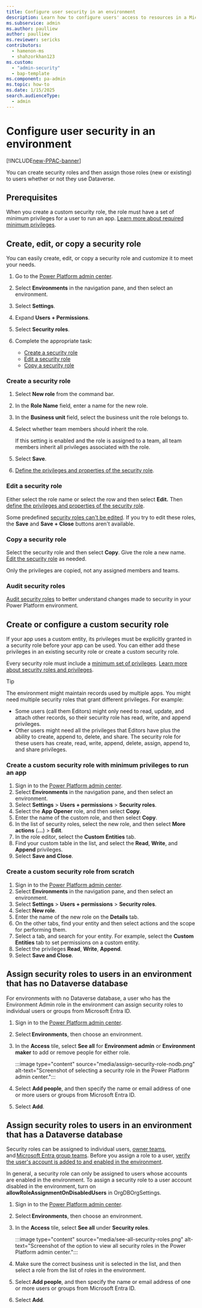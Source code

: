 ```yaml
---
title: Configure user security in an environment
description: Learn how to configure users' access to resources in a Microsoft environment.
ms.subservice: admin
ms.author: paulliew
author: paulliew
ms.reviewer: sericks
contributors:
  - hamenon-ms
  - shahzorkhan123
ms.custom:
  - "admin-security"
  - bap-template
ms.component: pa-admin
ms.topic: how-to
ms.date: 1/15/2025
search.audienceType: 
  - admin
---
```


# Configure user security in an environment

[!INCLUDE[new-PPAC-banner](~/includes/new-PPAC-banner.md)]

You can create security roles and then assign those roles (new or existing) to users whether or not they use Dataverse.

## Prerequisites

When you create a custom security role, the role must have a set of minimum privileges for a user to run an app. [Learn more about required minimum privileges](create-edit-security-role.md#minimum-privileges-for-common-tasks).

## Create, edit, or copy a security role

You can easily create, edit, or copy a security role and customize it to meet your needs.

1. Go to the [Power Platform admin center](https://admin.powerplatform.microsoft.com).
1. Select **Environments** in the navigation pane, and then select an environment.

1. Select **Settings**.

1. Expand **Users + Permissions**.

1. Select **Security roles**.

1. Complete the appropriate task:

    - [Create a security role](#create-a-security-role)
    - [Edit a security role](#edit-a-security-role)
    - [Copy a security role](#copy-a-security-role)

### Create a security role

1. Select **New role** from the command bar.

1. In the **Role Name** field, enter a name for the new role.

1. In the **Business unit** field, select the business unit the role belongs to.

1. Select whether team members should inherit the role.

   If this setting is enabled and the role is assigned to a team, all team members inherit all privileges associated with the role.

1. Select **Save**.

1. [Define the privileges and properties of the security role](security-roles-privileges.md#define-the-privileges-and-properties-of-a-security-role).

### Edit a security role

Either select the role name or select the row and then select **Edit.** Then [define the privileges and properties of the security role](security-roles-privileges.md#define-the-privileges-and-properties-of-a-security-role).

Some predefined [security roles can't be edited](database-security.md#environments-with-a-dataverse-database). If you try to edit these roles, the **Save** and **Save + Close** buttons aren't available.

### Copy a security role

Select the security role and then select **Copy**. Give the role a new name. [Edit the security role](#edit-a-security-role) as needed.

Only the privileges are copied, not any assigned members and teams.

### Audit security roles

[Audit security roles](audit-security-roles.md) to better understand changes made to security in your Power Platform environment.

## Create or configure a custom security role

If your app uses a custom entity, its privileges must be explicitly granted in a security role before your app can be used. You can either add these privileges in an existing security role or create a custom security role.

Every security role must include a [minimum set of privileges](create-edit-security-role.md#minimum-privileges-for-common-tasks). [Learn more about security roles and privileges](security-roles-privileges.md).

> [!TIP]
> The environment might maintain records used by multiple apps. You might need multiple security roles that grant different privileges. For example:
>
> - Some users (call them Editors) might only need to read, update, and attach other records, so their security role has read, write, and append privileges.
> - Other users might need all the privileges that Editors have plus the ability to create, append to, delete, and share. The security role for these users has create, read, write, append, delete, assign, append to, and share privileges.

### Create a custom security role with minimum privileges to run an app

1. Sign in to the [Power Platform admin center](https://admin.powerplatform.microsoft.com).
1. Select **Environments** in the navigation pane, and then select an environment.
1. Select **Settings** > **Users + permissions** > **Security roles**.
1. Select the **App Opener** role, and then select **Copy**.
1. Enter the name of the custom role, and then select **Copy**.
1. In the list of security roles, select the new role, and then select **More actions** (**&hellip;**) > **Edit**.
1. In the role editor, select the **Custom Entities** tab.
1. Find your custom table in the list, and select the **Read**, **Write**, and **Append** privileges.
1. Select **Save and Close**.

### Create a custom security role from scratch

1. Sign in to the [Power Platform admin center](https://admin.powerplatform.microsoft.com).
1. Select **Environments** in the navigation pane, and then select an environment.
1. Select **Settings** > **Users + permissions** > **Security roles**.
1. Select **New role**.
1. Enter the name of the new role on the **Details** tab.
1. On the other tabs, find your entity and then select actions and the scope for performing them.
1. Select a tab, and search for your entity. For example, select the **Custom Entities** tab to set permissions on a custom entity.
1. Select the privileges **Read**, **Write**, **Append**.
1. Select **Save and Close**.

## Assign security roles to users in an environment that has no Dataverse database

For environments with no Dataverse database, a user who has the Environment Admin role in the environment can assign security roles to individual users or groups from Microsoft Entra ID.

1. Sign in to the [Power Platform admin center](https://admin.powerplatform.microsoft.com).
1. Select **Environments**, then choose an environment.
1. In the **Access** tile, select **See all** for **Environment admin** or **Environment maker** to add or remove people for either role.

    :::image type="content" source="media/assign-security-role-nodb.png" alt-text="Screenshot of selecting a security role in the Power Platform admin center.":::
1. Select **Add people**, and then specify the name or email address of one or more users or groups from Microsoft Entra ID.
1. Select **Add**.

## Assign security roles to users in an environment that has a Dataverse database

Security roles can be assigned to individual users, [owner teams](manage-teams.md#types-of-teams), and [Microsoft Entra group teams](manage-group-teams.md). Before you assign a role to a user, [verify the user's account is added to and enabled in the environment](troubleshooting-user-needs-read-write-access-organization.md).

In general, a security role can only be assigned to users whose accounts are enabled in the environment. To assign a security role to a user account disabled in the environment, turn on **allowRoleAssignmentOnDisabledUsers** in OrgDBOrgSettings.

1. Sign in to the [Power Platform admin center](https://admin.powerplatform.microsoft.com).
1. Select **Environments**, then choose an environment.
1. In the **Access** tile, select **See all** under **Security roles**.

    :::image type="content" source="media/see-all-security-roles.png" alt-text="Screenshot of the option to view all security roles in the Power Platform admin center.":::
1. Make sure the correct business unit is selected in the list, and then select a role from the list of roles in the environment.
1. Select **Add people**, and then specify the name or email address of one or more users or groups from Microsoft Entra ID.
1. Select **Add**.
